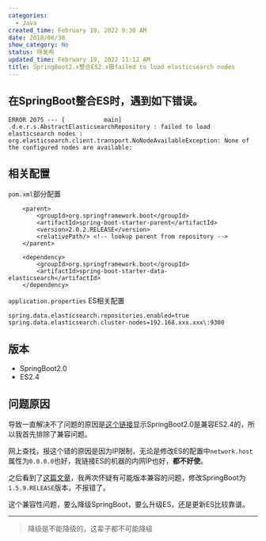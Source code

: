 ```yaml
---
categories:
  - Java
created_time: February 19, 2022 9:30 AM
date: 2018/06/30
show_category: No
status: 待发布
updated_time: February 19, 2022 11:12 AM
title: SpringBoot2.x整合ES2.x报failed to load elasticsearch nodes
---
```



## 在SpringBoot整合ES时，遇到如下错误。

```
ERROR 2075 --- [           main] .d.e.r.s.AbstractElasticsearchRepository : failed to load elasticsearch nodes : org.elasticsearch.client.transport.NoNodeAvailableException: None of the configured nodes are available:
```

## 相关配置

`pom.xml`部分配置

```
    <parent>
        <groupId>org.springframework.boot</groupId>
        <artifactId>spring-boot-starter-parent</artifactId>
        <version>2.0.2.RELEASE</version>
        <relativePath/> <!-- lookup parent from repository -->
    </parent>

    <dependency>
        <groupId>org.springframework.boot</groupId>
        <artifactId>spring-boot-starter-data-elasticsearch</artifactId>
    </dependency>

```

`application.properties` ES相关配置

```
spring.data.elasticsearch.repositories.enabled=true
spring.data.elasticsearch.cluster-nodes=192.168.xxx.xxx\:9300
```

## 版本

- SpringBoot2.0
- ES2.4

## 问题原因

导致一直解决不了问题的原因是[这个链接](https://github.com/spring-projects/spring-data-elasticsearch/wiki/Spring-Data-Elasticsearch---Spring-Boot---version-matrix)显示SpringBoot2.0是兼容ES2.4的，所以我首先排除了兼容问题。

网上查找，报这个错的原因是因为IP限制，无论是修改ES的配置中`network.host`属性为`0.0.0.0`也好，我链接ES的机器的内网IP也好，**都不好使**。

之后看到了[这篇文章](https://blog.csdn.net/lusyoe/article/details/80107865)，我再次怀疑有可能版本兼容的问题，修改SpringBoot为`1.5.9.RELEASE`版本，不报错了。

这个兼容性问题，要么降级SpringBoot，要么升级ES，还是更新ES比较靠谱。

---

> 降级是不能降级的，这辈子都不可能降级
>